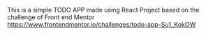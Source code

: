 This is a simple TODO APP made using React Project based on the challenge of Front end Mentor https://www.frontendmentor.io/challenges/todo-app-Su1_KokOW